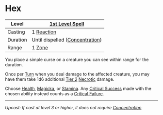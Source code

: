 # Hex

| Level    | [1st Level Spell](1st%20Level%20Spells.md)                        |
| -------- | ----------------------------------------------------------------- |
| Casting  | 1 [Reaction](../../../../Game%20Procedures/Combat/Reaction.md)    |
| Duration | Until dispelled ([Concentration](../../Concentration.md))         |
| Range    | 1 [Zone](../../../../Game%20Procedures/Core%20Procedures/Zone.md) |

You place a simple curse on a creature you can see within range for the duration.

Once per [Turn](../../../../Game%20Procedures/Core%20Procedures/Turn.md) when you deal damage to the affected creature, you may have them take 1d6 additional [Tier 2](../../../../Game%20Procedures/Combat/Damage/Damage%20Tiers/Tier%202.md) [Necrotic](../../../../Game%20Procedures/Combat/Damage/Damage%20Types/Necrotic.md) damage.

Choose [Health](../../../../Player%20Characters/Attributes/Health.md), [Magicka](../../../../Player%20Characters/Attributes/Magicka.md), or [Stamina](../../../../Player%20Characters/Attributes/Stamina.md). Any [Critical Success](../../../../Game%20Procedures/Die%20Rolling%20Mechanics/Critical%20Success.md) made with the chosen ability instead counts as a [Critical Failure](../../../../Game%20Procedures/Die%20Rolling%20Mechanics/Critical%20Failure.md).

---
*Upcast: If cast at level 3 or higher, it does not require [Concentration](../../Concentration.md).*
